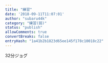 ```yaml
---
title: "練習"
date: '2018-09-11T11:07:01'
author: "subaru44k"
category: "練習(弱)"
status: "publish"
allowComments: true
convertBreaks: false
entryHash: "1a41b2b1823d65ee145f178c10018c22"
---
```

32分ジョグ
